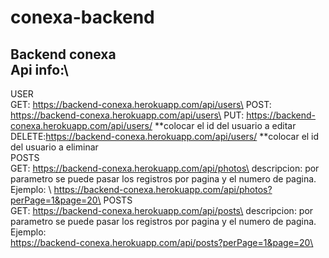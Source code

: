 # conexa-backend
Backend conexa\
Api info:\
---
USER\
  GET: https://backend-conexa.herokuapp.com/api/users\
  POST: https://backend-conexa.herokuapp.com/api/users\
  PUT: https://backend-conexa.herokuapp.com/api/users/  **colocar el id del usuario a editar\
  DELETE:https://backend-conexa.herokuapp.com/api/users/ **colocar el id del usuario a eliminar\
POSTS\
  GET: https://backend-conexa.herokuapp.com/api/photos\
    descripcion: por parametro se puede pasar los registros por pagina y el numero de pagina. Ejemplo:  \                                       https://backend-conexa.herokuapp.com/api/photos?perPage=1&page=20\
POSTS\
  GET: https://backend-conexa.herokuapp.com/api/posts\
    descripcion: por parametro se puede pasar los registros por pagina y el numero de pagina. Ejemplo:\
    https://backend-conexa.herokuapp.com/api/posts?perPage=1&page=20\
  
